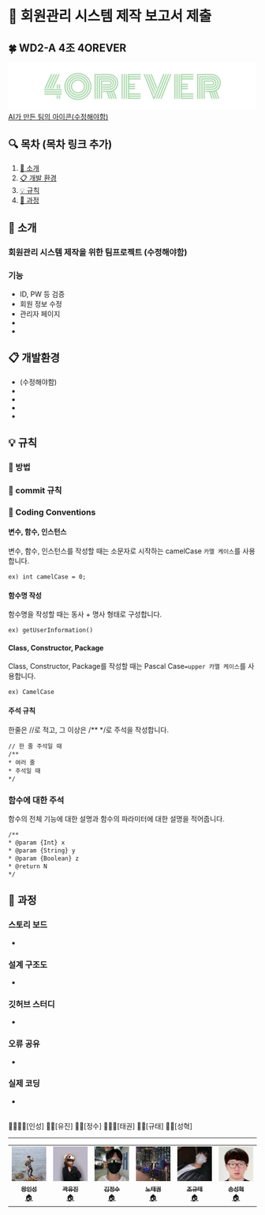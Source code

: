 # 📢 회원관리 시스템 제작 보고서 제출
## :four_leaf_clover: WD2-A 4조 4OREVER
![[팀 마크]](src/main/webapp/images/4orever.png)
[AI가 만든 팀의 아이콘(수정해야함)](https://www.shopify.com/tools/logo-maker)  

## 🔍 목차 (목차 링크 추가)
1. [🎤 소개](https://github.com/ooyniz/4OREVER/blob/main/P01_MEMBER/README.md#-%EC%86%8C%EA%B0%9C) 
2. [:clipboard: 개발 환경](https://github.com/ooyniz/4OREVER/tree/main/P01_MEMBER#clipboard-%EA%B0%9C%EB%B0%9C%ED%99%98%EA%B2%BD)
3. [:bulb: 규칙](https://github.com/ooyniz/4OREVER/tree/main/P01_MEMBER#bulb-%EA%B7%9C%EC%B9%99)
4. [:notebook: 과정](https://github.com/ooyniz/4OREVER/tree/main/P01_MEMBER#notebook-%EA%B3%BC%EC%A0%95)

## 🎤 소개
### 회원관리 시스템 제작을 위한 팀프로젝트 (수정해야함)
### 기능
- ID, PW 등 검증
- 회원 정보 수정
- 관리자 페이지
-
-

## :clipboard: 개발환경
* (수정해야함)
* 
* 
* 
* 

## :bulb: 규칙

### :pushpin: 방법

### :pushpin: commit 규칙

### :pushpin: Coding Conventions

#### 변수, 함수, 인스턴스
변수, 함수, 인스턴스를 작성할 때는 소문자로 시작하는 camelCase `카멜 케이스`를 사용합니다.
```
ex) int camelCase = 0;
```

#### 함수명 작성
함수명을 작성할 때는 동사 + 명사 형태로 구성합니다.
```
ex) getUserInformation()
```

#### Class, Constructor, Package
Class, Constructor, Package를 작성할 때는 Pascal Case`=upper 카멜 케이스`를 사용합니다.
```
ex) CamelCase
```

#### 주석 규칙
한줄은 //로 적고, 그 이상은 /** */로 주석을 작성합니다.
```
// 한 줄 주석일 때
/**
* 여러 줄
* 주석일 때
*/
```

### 함수에 대한 주석
함수의 전체 기능에 대한 설명과 함수의 파라미터에 대한 설명을 적어줍니다.
```
/**
* @param {Int} x
* @param {String} y
* @param {Boolean} z
* @return N
*/
```

## :notebook: 과정

### 스토리 보드
-

### 설계 구조도
-

### 깃허브 스터디
-

### 오류 공유
-

### 실제 코딩
-

<br>
👑🧔🏻‍♀️[인성] 
👧🏻[유진] 
👦🏻[정수]
👨🏻‍🦱[태권]
🧒🏻[규태]
🧑🏻[성혁]


--------------------------------------------------------------------------------------------------------------------------------------------------------------

<table>
  <tr>
    
<td align="center"><a href="https://github.com/tkdrms4585"><img src="src/main/webapp/images/member01.jpg" width="100px;" alt=""/><br /><sub><b>왕인성</b></sub></a><br /><a href="https://github.com/tkdrms4585" title="Code">🏠</a></td>
    
 <td align="center"><a href="https://github.com/ooyniz"><img src="src/main/webapp/images/member02.jpg" width="100px;" alt=""/><br /><sub><b>곽유진</b></sub></a><br /><a href="https://github.com/ooyniz" title="Code">🏠</a></td>

 <td align="center"><a href="https://github.com/YJU-KimJeongSu"><img src="src/main/webapp/images/member03.jpg" width="100px;" alt=""/><br /><sub><b>김정수</b></sub></a><br /><a href="https://github.com/YJU-KimJeongSu" title="Code">🏠</a></td>
    
<td align="center"><a href="https://github.com/NoTaeGwon"><img src="src/main/webapp/images/member04.jpg" width="100px;" alt=""/><br /><sub><b>노태권</b></sub></a><br /><a href="https://github.com/NoTaeGwon" title="Code">🏠</a></td>   
    
 <td align="center"><a href="https://github.com/cchrbxo"><img src="src/main/webapp/images/member06.jpg" width="100px;" alt=""/><br /><sub><b>조규태</b></sub></a><br /><a href="https://github.com/cchrbxo" title="Code">🏠</a></td>
    
 <td align="center"><a href="https://github.com/thd8172"><img src="src/main/webapp/images/member05.jpg" width="100px;" alt=""/><br /><sub><b>송성혁</b></sub></a><br /><a href="https://github.com/thd8172" title="Code">🏠</a></td>

</tr>
    
 
</table>
